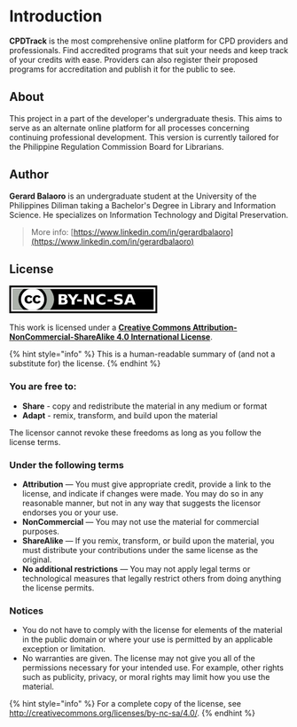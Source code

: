 # Introduction

**CPDTrack** is the most comprehensive online platform for CPD providers and professionals. Find accredited programs that suit your needs and keep track of your credits with ease. Providers can also register their proposed programs for accreditation and publish it for the public to see.

## About

This project in a part of the developer's undergraduate thesis. This aims to serve as an alternate online platform for all processes concerning continuing professional development. This version is currently tailored for the Philippine Regulation Commission Board for Librarians.

## Author

**Gerard Balaoro** is an undergraduate student at the University of the Philippines Diliman taking a Bachelor's Degree in Library and Information Science. He specializes on Information Technology and Digital Preservation.

> More info: [https://www.linkedin.com/in/gerardbalaoro](https://www.linkedin.com/in/gerardbalaoro)

## License

![](.gitbook/assets/by-nc-sa.png)

This work is licensed under a [**Creative Commons Attribution-NonCommercial-ShareAlike 4.0 International License**](http://creativecommons.org/licenses/by-nc-sa/4.0/).

{% hint style="info" %}
This is a human-readable summary of \(and not a substitute for\) the license.
{% endhint %}

### You are free to:

* **Share** - copy and redistribute the material in any medium or format
* **Adapt** - remix, transform, and build upon the material

The licensor cannot revoke these freedoms as long as you follow the license terms.

### Under the following terms

* **Attribution** — You must give appropriate credit, provide a link to the license, and indicate if changes were made. You may do so in any reasonable manner, but not in any way that suggests the licensor endorses you or your use.
* **NonCommercial** — You may not use the material for commercial purposes.
* **ShareAlike** — If you remix, transform, or build upon the material, you must distribute your contributions under the same license as the original.
* **No additional restrictions** — You may not apply legal terms or technological measures that legally restrict others from doing anything the license permits.

### Notices

* You do not have to comply with the license for elements of the material in the public domain or where your use is permitted by an applicable exception or limitation.
* No warranties are given. The license may not give you all of the permissions necessary for your intended use. For example, other rights such as publicity, privacy, or moral rights may limit how you use the material.

{% hint style="info" %}
For a complete copy of the license, see [h](http://creativecommons.org/licenses/by-nc-sa/4.0/)[ttp://creativecommons.org/licenses/by-nc-sa/4.0/](https://creativecommons.org/licenses/by-nc-sa/4.0/legalcode).
{% endhint %}

